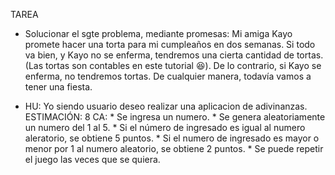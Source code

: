TAREA

- Solucionar el sgte problema, mediante promesas:
    Mi amiga Kayo promete hacer una torta para mi cumpleaños en dos semanas.
    Si todo va bien, y Kayo no se enferma, tendremos una cierta cantidad de tortas. (Las tortas son contables en este tutorial 😆). De lo contrario, si Kayo se enferma, no tendremos tortas.
    De cualquier manera, todavía vamos a tener una fiesta.

- HU: Yo siendo usuario deseo realizar una aplicacion de adivinanzas. ESTIMACIÓN: 8
    CA: * Se ingresa un numero.
        * Se genera aleatoriamente un numero del 1 al 5.
        * Si el número de ingresado es igual al numero aleratorio, se obtiene 5 puntos.
        * Si el numero de ingresado es mayor o menor por 1 al numero aleatorio, se obtiene 2 puntos.
        * Se puede repetir el juego las veces que se quiera.